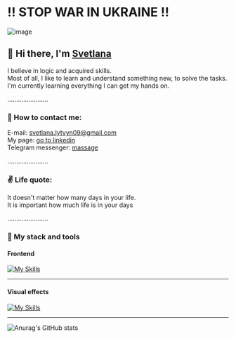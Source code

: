 
<h1>&#8252 STOP WAR IN UKRAINE &#8252</h1>


![image](https://github.com/0trava/0trava/assets/102797527/1c05e9f5-9c42-4afc-b0d8-0ed9ae791bb6)

<h2>&#128075 Hi there, I'm <a href="https://www.linkedin.com/in/svetlanalytvyn/?locale=en_US" target="_blank">Svetlana</a> </h2>

I believe in logic and acquired skills.</br>
Most of all, I like to learn and understand something new, to solve the tasks.</br>
I'm currently learning everything I can get my hands on.</br>
<p>.......................</p>
<h3>&#129309; How to contact me:</h3>
E-mail: <a href="mailto:svetlana.lytvyn09@gmail.com">svetlana.lytvyn09@gmail.com</a></br>
My page: <a href="https://www.linkedin.com/in/svetlanalytvyn/?locale=en_US" target="_blank">go to linkedin</a> </br>
Telegram messenger: <a href="https://t.me/Otrava09" target="_blank">massage</a></br>
<p>.......................</p>
<h3>&#9996; Life quote:</h3>
It doesn't matter how many days in your life.</br>
It is important how much life is in your days
<p>.......................</p>
<h3>&#129504; My stack and tools</h3>
<h4>Frontend</h4>

[![My Skills](https://skillicons.dev/icons?i=vscode,js,html,css,react,ts,redux,sass,nodejs&theme,&perline=10)](https://skillicons.dev)

<hr>
<h4>Visual effects</h4>

[![My Skills](https://skillicons.dev/icons?i=ps,sketchup,figma&theme,&perline=10)](https://skillicons.dev)

<hr>

![Anurag's GitHub stats](https://github-readme-stats.vercel.app/api?username=0trava&show_icons=true&theme=transparent)


